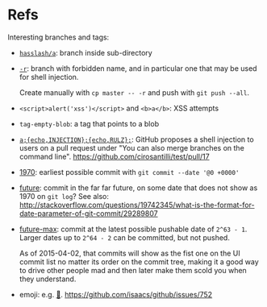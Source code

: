 # Refs

Interesting branches and tags:

-   [`hasslash/a`](../hasslash/a): branch inside sub-directory

-   [`-r`](../-r): branch with forbidden name, and in particular one that may be used for shell injection. 

    Create manually with `cp master -- -r` and push with `git push --all`.

-   `<script>alert('xss')</script>` and `<b>a</b>`: XSS attempts

-   `tag-empty-blob`: a tag that points to a blob

-   [`a;{echo,INJECTION};{echo,RULZ};`](a;{echo,INJECTION};{echo,RULZ};): GitHub proposes a shell injection to users on a pull request under "You can also merge branches on the command line". <https://github.com/cirosantilli/test/pull/17>

-   [1970](1970): earliest possible commit with `git commit --date '@0 +0000'`

-   [future](future): commit in the far far future, on some date that does not show as 1970 on `git log`? See also: <http://stackoverflow.com/questions/19742345/what-is-the-format-for-date-parameter-of-git-commit/29289807>

-   [future-max](future-max): commit at the latest possible pushable date of `2^63 - 1`. Larger dates up to `2^64 - 2` can be committed, but not pushed.

    As of 2015-04-02, that commits will show as the fist one on the UI commit list no matter its order on the commit tree, making it a good way to drive other people mad and then later make them scold you when they understand.

-   emoji: e.g. [🚿](🚿). <https://github.com/isaacs/github/issues/752>
